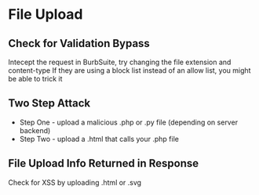 # File Upload

## Check for Validation Bypass
Intecept the request in BurbSuite, try changing the file extension and content-type
If they are using a block list instead of an allow list, you might be able to trick it

## Two Step Attack
* Step One - upload a malicious .php or .py file (depending on server backend)
* Step Two - upload a .html that calls your .php file

## File Upload Info Returned in Response
Check for XSS by uploading .html or .svg